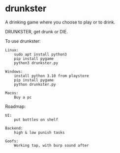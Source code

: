 # drunkster
A drinking game where you choose to play or to drink.

DRUNKSTER, get drunk or DIE.

To use drunkster:

    Linux:
        sudo apt install python3
        pip install pygame
        python3 drunkster.py

    Windows:
        install python 3.10 from playstore
        pip install pygame
        python drunkster.py

    Macos:
        Buy a pc

Roadmap:

    UI:
        put bottles on shelf

    Backend:
        high & low punish tasks

    Goofs:
        Working tap, with burp sound after
